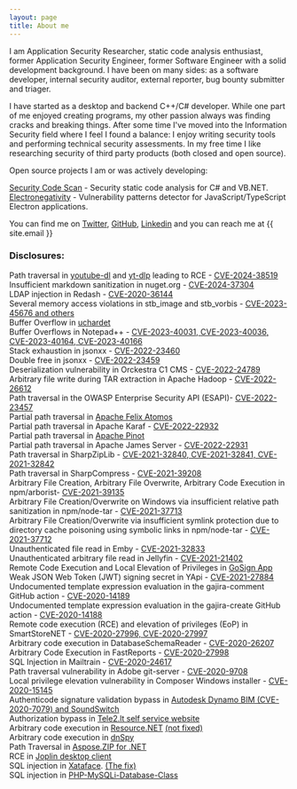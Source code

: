 ```yaml
---
layout: page
title: About me 
---
```

I am Application Security Researcher, static code analysis enthusiast, former Application Security Engineer, former Software Engineer with a solid development background. I have been on many sides: as a software developer, internal security auditor, external reporter, bug bounty submitter and triager.

I have started as a desktop and backend C++/C# developer. While one part of me enjoyed creating programs, my other passion always was finding cracks and breaking things. After some time I've moved into the Information Security field where I feel I found a balance: I enjoy writing security tools and performing technical security assessments. In my free time I like researching security of third party products (both closed and open source).  

Open source projects I am or was actively developing:  

[Security Code Scan](https://security-code-scan.github.io/) - Security static code analysis for C# and VB.NET.  
[Electronegativity](https://github.com/doyensec/electronegativity) - Vulnerability patterns detector for JavaScript/TypeScript Electron applications.  

You can find me on [Twitter](https://twitter.com/yarlob), [GitHub](https://github.com/JarLob), [Linkedin](https://www.linkedin.com/in/yarlob/) and you can reach me at {{ site.email }}

### Disclosures:
Path traversal in [youtube-dl](https://securitylab.github.com/advisories/GHSL-2024-089_youtube-dl/) and [yt-dlp](https://securitylab.github.com/advisories/GHSL-2024-090_yt-dlp/) leading to RCE - [CVE-2024-38519](https://nvd.nist.gov/vuln/detail/CVE-2024-38519)  
Insufficient markdown sanitization in nuget.org - [CVE-2024-37304](https://securitylab.github.com/advisories/GHSL-2024-016_NuGetGallery/)  
LDAP injection in Redash - [CVE-2020-36144](https://securitylab.github.com/advisories/GHSL-2024-009_Redash/)  
Several memory access violations in stb_image and stb_vorbis - [CVE-2023-45676 and others](https://securitylab.github.com/advisories/GHSL-2023-145_GHSL-2023-151_stb_image_h/)  
Buffer Overflow in [uchardet](https://securitylab.github.com/advisories/GHSL-2023-105_uchardet/)  
Buffer Overflows in Notepad++ - [CVE-2023-40031, CVE-2023-40036, CVE-2023-40164, CVE-2023-40166](https://securitylab.github.com/advisories/GHSL-2023-092_Notepad__/)  
Stack exhaustion in jsonxx - [CVE-2022-23460](https://securitylab.github.com/advisories/GHSL-2022-049_Jsonxx/)  
Double free in jsonxx - [CVE-2022-23459](https://securitylab.github.com/advisories/GHSL-2022-048_Jsonxx/)  
Deserialization vulnerability in Orckestra C1 CMS - [CVE-2022-24789](https://securitylab.github.com/advisories/GHSL-2022-001_Orckestra_C1_CMS/)  
Arbitrary file write during TAR extraction in Apache Hadoop - [CVE-2022-26612](https://securitylab.github.com/advisories/GHSL-2022-012_Apache_Hadoop/)  
Path traversal in the OWASP Enterprise Security API (ESAPI)- [CVE-2022-23457](https://securitylab.github.com/advisories/GHSL-2022-008_The_OWASP_Enterprise_Security_API/)  
Partial path traversal in [Apache Felix Atomos](https://securitylab.github.com/advisories/GHSL-2022-007_Apache_Felix_Atomos/)  
Partial path traversal in Apache Karaf - [CVE-2022-22932](https://securitylab.github.com/advisories/GHSL-2022-005_006_Apache_Karaf/)  
Partial path traversal in [Apache Pinot](https://securitylab.github.com/advisories/GHSL-2022-004_Apache_Pinot/)  
Partial path traversal in Apache James Server - [CVE-2022-22931](https://securitylab.github.com/advisories/GHSL-2022-002_GHSL-2022-003_Apache_James_Server/)  
Path traversal in SharpZipLib - [CVE-2021-32840, CVE-2021-32841, CVE-2021-32842](https://securitylab.github.com/advisories/GHSL-2021-125-sharpziplib/)  
Path traversal in SharpCompress - [CVE-2021-39208](https://securitylab.github.com/advisories/GHSL-2021-082-sharpcompress/)  
Arbitrary File Creation, Arbitrary File Overwrite, Arbitrary Code Execution in npm/arborist- [CVE-2021-39135](https://github.com/advisories/GHSA-gmw6-94gg-2rc2)  
Arbitrary File Creation/Overwrite on Windows via insufficient relative path sanitization in npm/node-tar - [CVE-2021-37713](https://github.com/advisories/GHSA-5955-9wpr-37jh)  
Arbitrary File Creation/Overwrite via insufficient symlink protection due to directory cache poisoning using symbolic links in npm/node-tar - [CVE-2021-37712](https://github.com/advisories/GHSA-qq89-hq3f-393p)  
Unauthenticated file read in Emby - [CVE-2021-32833](https://securitylab.github.com/advisories/GHSL-2021-051-emby/)  
Unauthenticated arbitrary file read in Jellyfin - [CVE-2021-21402](https://securitylab.github.com/advisories/GHSL-2021-050-jellyfin/)  
Remote Code Execution and Local Elevation of Privileges in [GoSign App](https://blog.devsecurity.eu/en/blog/registru-centras-gosign-vulnerabilities)  
Weak JSON Web Token (JWT) signing secret in YApi - [CVE-2021-27884](https://securitylab.github.com/advisories/GHSL-2020-228-YMFE-yapi/)  
Undocumented template expression evaluation in the gajira-comment GitHub action - [CVE-2020-14189](https://securitylab.github.com/advisories/GHSL-2020-173-gajira-comment-action/)  
Undocumented template expression evaluation in the gajira-create GitHub action - [CVE-2020-14188](https://securitylab.github.com/advisories/GHSL-2020-172-gajira-create-action/)  
Remote code execution (RCE) and elevation of privileges (EoP) in SmartStoreNET - [CVE-2020-27996, CVE-2020-27997](https://securitylab.github.com/advisories/GHSL-2020-138-139-SmartstoreAG-SmartStoreNET/)  
Arbitrary code execution in DatabaseSchemaReader - [CVE-2020-26207](https://securitylab.github.com/advisories/GHSL-2020-141-martinjw-dbschemareader/)  
Arbitrary Code Execution in FastReports - [CVE-2020-27998](https://securitylab.github.com/advisories/GHSL-2020-143-FastReportsInc-FastReports/)  
SQL Injection in Mailtrain - [CVE-2020-24617](https://securitylab.github.com/advisories/GHSL-2020-132-Mailtrain/)  
Path traversal vulnerability in Adobe git-server - [CVE-2020-9708](https://securitylab.github.com/advisories/GHSL-2020-133-Adobe-Git-server/)  
Local privilege elevation vulnerability in Composer Windows installer - [CVE-2020-15145](https://github.com/composer/windows-setup/security/advisories/GHSA-wgrx-r3qv-332c)  
Authenticode signature validation bypass in [Autodesk Dynamo BIM (CVE-2020-7079) and SoundSwitch](/en/blog/Authenticode-verification-vulnerability-pattern-CreateFromSignedFile)  
Authorization bypass in [Tele2.lt self service website](https://blog.devsecurity.eu/lt/blog/tele2-savitarnos-autorizacijos-apejimas)  
Arbitrary code execution in [Resource.NET](https://fishcodelib.com/Resource.htm) [(not fixed)](/en/blog/dnspy-deserialization-vulnerability)  
Arbitrary code execution in [dnSpy](/en/blog/dnspy-deserialization-vulnerability)  
Path Traversal in [Aspose.ZIP for .NET](https://docs.aspose.com/display/zipnet/Aspose.ZIP+for+.NET+19.1+Release+Notes)  
RCE in [Joplin desktop client](https://github.com/laurent22/joplin/releases/tag/v1.0.109)  
SQL injection in [Xataface](https://github.com/shannah/xataface/releases/tag/2.2.3). [(The fix)](https://github.com/shannah/xataface/commit/eb4265e7188b715cc6c886f19f4332fd4b4346ca)  
SQL injection in [PHP-MySQLi-Database-Class](https://github.com/ThingEngineer/PHP-MySQLi-Database-Class/issues/823)  

